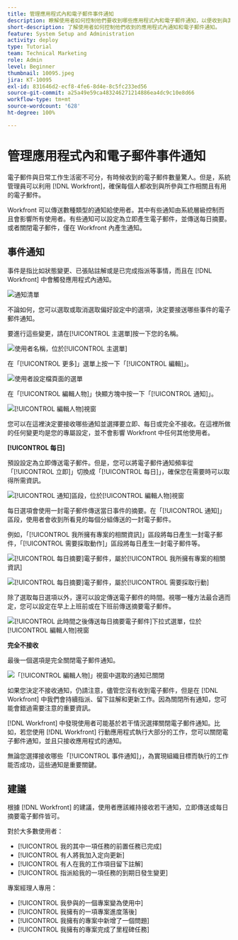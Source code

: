```yaml
---
title: 管理應用程式內和電子郵件事件通知
description: 瞭解使用者如何控制他們要收到哪些應用程式內和電子郵件通知，以便收到與其工作相關、實用的電子郵件。
short-description: 了解使用者如何控制他們收到的應用程式內通知和電子郵件通知。
feature: System Setup and Administration
activity: deploy
type: Tutorial
team: Technical Marketing
role: Admin
level: Beginner
thumbnail: 10095.jpeg
jira: KT-10095
exl-id: 831646d2-ecf8-4fe6-8d4e-8c5fc233ed56
source-git-commit: a25a49e59ca483246271214886ea4dc9c10e8d66
workflow-type: tm+mt
source-wordcount: '628'
ht-degree: 100%

---
```


# 管理應用程式內和電子郵件事件通知

電子郵件與日常工作生活密不可分，有時候收到的電子郵件數量驚人。但是，系統管理員可以利用 [!DNL Workfront]，確保每個人都收到與所參與工作相關且有用的電子郵件。

Workfront 可以傳送數種類型的通知給使用者。其中有些通知由系統層級控制而且會影響所有使用者。有些通知可以設定為立即產生電子郵件，並傳送每日摘要。或者關閉電子郵件，僅在 Workfront 內產生通知。

## 事件通知

事件是指比如狀態變更、已張貼註解或是已完成指派等事情，而且在 [!DNL Workfront] 中會觸發應用程式內通知。

![通知清單](assets/admin-fund-user-notifications-01.png)

不論如何，您可以選取或取消選取偏好設定中的選項，決定要接送哪些事件的電子郵件通知。

要進行這些變更，請在[!UICONTROL 主選單]按一下您的名稱。

![使用者名稱，位於[!UICONTROL 主選單]](assets/admin-fund-user-notifications-02.png)

在「[!UICONTROL 更多]」選單上按一下「[!UICONTROL 編輯]」。

![使用者設定檔頁面的選單](assets/admin-fund-user-notifications-03.png)

在「[!UICONTROL 編輯人物]」快顯方塊中按一下「[!UICONTROL 通知]」。

![[!UICONTROL 編輯人物]視窗](assets/admin-fund-user-notifications-04.png)

您可以在這裡決定要接收哪些通知並選擇要立即、每日或完全不接收。在這裡所做的任何變更均是您的專屬設定，並不會影響 Workfront 中任何其他使用者。

**[!UICONTROL 每日]**

預設設定為立即傳送電子郵件。但是，您可以將電子郵件通知頻率從「[!UICONTROL 立即]」切換成「[!UICONTROL 每日]」，確保您在需要時可以取得所需資訊。

![[!UICONTROL 通知]區段，位於[!UICONTROL 編輯人物]視窗](assets/admin-fund-user-notifications-05.png)

每日選項會使用一封電子郵件傳送當日事件的摘要。在「[!UICONTROL 通知]」區段，使用者會收到所看見的每個分組傳送的一封電子郵件。

例如，「[!UICONTROL 我所擁有專案的相關資訊]」區段將每日產生一封電子郵件，「[!UICONTROL 需要採取動作]」區段將每日產生一封電子郵件等。

![[!UICONTROL 每日摘要]電子郵件，屬於[!UICONTROL 我所擁有專案的相關資訊]](assets/admin-fund-user-notifications-06.png)

![[!UICONTROL 每日摘要]電子郵件，屬於[!UICONTROL 需要採取行動]](assets/admin-fund-user-notifications-07.png)

除了選取每日選項以外，還可以設定傳送電子郵件的時間。視哪一種方法最合適而定，您可以設定在早上上班前或在下班前傳送摘要電子郵件。

![[!UICONTROL 此時間之後傳送每日摘要電子郵件]下拉式選單，位於[!UICONTROL 編輯人物]視窗](assets/admin-fund-user-notifications-08.png)

**完全不接收**

最後一個選項是完全關閉電子郵件通知。

![「[!UICONTROL 編輯人物]」視窗中選取的通知已關閉](assets/admin-fund-user-notifications-09.png)

如果您決定不接收通知，仍請注意，儘管您沒有收到電子郵件，但是在 [!DNL Workfront] 中我們會持續指派、留下註解和更新工作。因為關閉所有通知，您可能會錯過需要注意的重要資訊。

[!DNL Workfront] 中發現使用者可能基於若干情況選擇關閉電子郵件通知。比如，若您使用 [!DNL Workfront] 行動應用程式執行大部分的工作，您可以關閉電子郵件通知，並且只接收應用程式的通知。

無論您選擇接收哪些「[!UICONTROL 事件通知]」，為實現組織目標而執行的工作能否成功，這些通知是重要關鍵。


## 建議

根據 [!DNL Workfront] 的建議，使用者應該維持接收若干通知，立即傳送或每日摘要電子郵件皆可。

對於大多數使用者：

* [!UICONTROL 我的其中一項任務的前置任務已完成]
* [!UICONTROL 有人將我加入定向更新]
* [!UICONTROL 有人在我的工作項目留下註解]
* [!UICONTROL 指派給我的一項任務的到期日發生變更]


專案經理人專用：

* [!UICONTROL 我參與的一個專案變為使用中]
* [!UICONTROL 我擁有的一項專案進度落後]
* [!UICONTROL 我擁有的專案中新增了一個問題]
* [!UICONTROL 我擁有的專案完成了里程碑任務]


<!---
learn more URLs
Email notifications
guide: manage your notifications
--->
